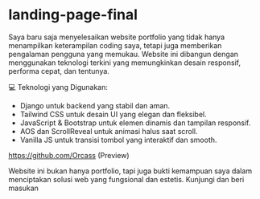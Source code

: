 # landing-page-final
Saya baru saja menyelesaikan website portfolio yang tidak hanya menampilkan keterampilan coding saya, tetapi juga memberikan pengalaman pengguna yang memukau. Website ini dibangun dengan menggunakan teknologi terkini yang memungkinkan desain responsif, performa cepat, dan tentunya.

💻 Teknologi yang Digunakan:
- Django untuk backend yang stabil dan aman.
- Tailwind CSS untuk desain UI yang elegan dan fleksibel.
- JavaScript & Bootstrap untuk elemen dinamis dan tampilan responsif.
- AOS dan ScrollReveal untuk animasi halus saat scroll.
- Vanilla JS untuk transisi tombol yang interaktif dan smooth.

https://github.com/Orcass (Preview)

Website ini bukan hanya portfolio, tapi juga bukti kemampuan saya dalam menciptakan solusi web yang fungsional dan estetis. Kunjungi dan beri masukan
